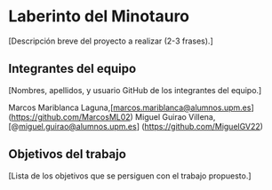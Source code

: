 # Laberinto del Minotauro

[Descripción breve del proyecto a realizar (2-3 frases).]

## Integrantes del equipo

[Nombres, apellidos, y usuario GitHub de los integrantes del equipo.]

Marcos Mariblanca Laguna,[marcos.mariblanca@alumnos.upm.es] (https://github.com/MarcosML02)
Miguel Guirao Villena, [@miguel.guirao@alumnos.upm.es] (https://github.com/MiguelGV22)


## Objetivos del trabajo

[Lista de los objetivos que se persiguen con el trabajo propuesto.]
